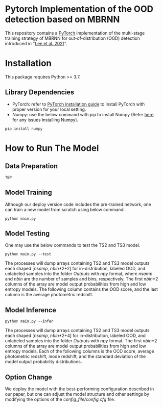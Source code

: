 # Pytorch Implementation of the OOD detection based on MBRNN
This repository contains a [PyTorch](https://pytorch.org/) implementation of the multi-stage training strategy of MBRNN for out-of-distribution (OOD) detection introduced in "[Lee et al. 2021]()".

# Installation
This package requires Python >= 3.7.

## Library Dependencies 
- PyTorch: refer to [PyTorch installation guide](https://pytorch.org/get-started/locally/) to install PyTorch with proper version for your local setting.
- Numpy: use the below command with pip to install Numpy (Refer [here](https://github.com/numpy/numpy) for any issues installing Numpy).
```
pip install numpy
```

# How to Run The Model

## Data Preparation
```
TBP
```

## Model Training
Although our deploy version code includes the pre-trained network, one can train a new model from scratch using below command.
```
python main.py
```

## Model Testing
One may use the below commands to test the TS2 and TS3 model.

```
python main.py --test
```

The processes will dump arrays containing TS2 and TS3 model outputs each shaped [*nsamp*, *nbin*\*2+2] for in-distribution, labeled OOD, and unlabeled samples into the folder *Outputs* with *npy* format, where *nsamp* and *nbin* are the number of samples and bins, respectively. The first *nbin*\*2 columns of the array are model output probabilities from high and low entropy models. The following column contains the OOD score, and the last column is the average photometric redshift.

## Model Inference

```
python main.py --infer
```

The processes will dump arrays containing TS2 and TS3 model outputs each shaped [*nsamp*, *nbin*\*2+4] for in-distribution, labeled OOD, and unlabeled samples into the folder *Outputs* with *npy* format. The first *nbin*\*2 columns of the array are model output probabilities from high and low entropy models. Each of the following columns is the OOD score, average photometric redshift, mode redshift, and the standard deviation of the model output probability distributions.

## Option Change
We deploy the model with the best-performing configuration described in our paper, but one can adjust the model structure and other settings by modifying the options of the *config_file/config.cfg* file.
